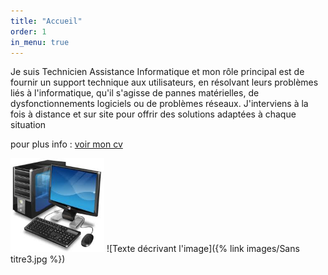 ```yaml
---
title: "Accueil"
order: 1
in_menu: true
---
```

<p>Je suis Technicien Assistance Informatique et mon rôle principal est de fournir un support technique aux utilisateurs, en résolvant leurs problèmes liés à l'informatique, qu'il s'agisse de pannes matérielles, de dysfonctionnements logiciels ou de problèmes réseaux. J'interviens à la fois à distance et sur site pour offrir des solutions adaptées à chaque situation<p/> 
<p>pour plus info : <a href="CV_2025-01-28_Fouad_HAMA-4.pdf ">voir mon cv</a></p> 
<img src="sans titre3.jpg" alt="Photo" width="150"> 
![Texte décrivant l'image]({% link images/Sans titre3.jpg %}) 